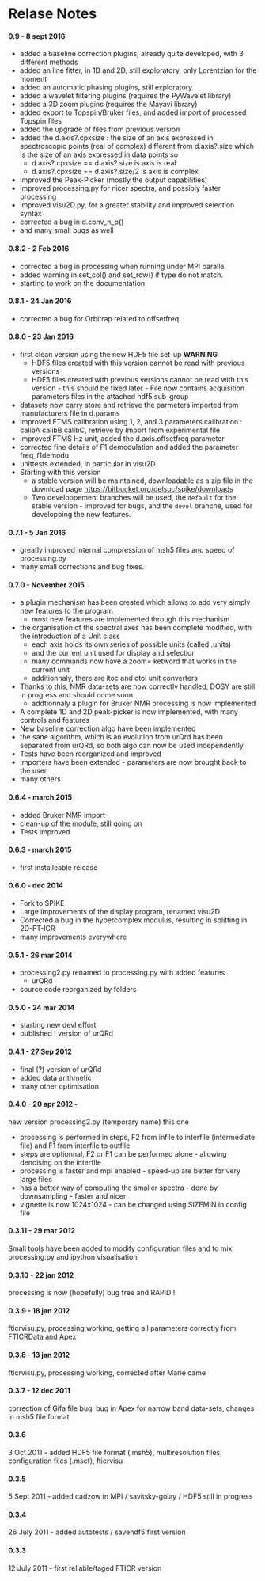 
# Relase Notes

#### 0.9 - 8 sept 2016
- added a baseline correction plugins, already quite developed, with 3 different methods
- added an line fitter, in 1D and 2D, still exploratory, only Lorentzian for the moment
- added an automatic phasing plugins, still exploratory
- added a wavelet filtering plugins (requires the PyWavelet library)
- added a 3D zoom plugins (requires the Mayavi library)
- added export to Topspin/Bruker files, and added import of processed Topspin files
- added the upgrade of files from previous version
- added the d.axis?.cpxsize : the size of an axis expressed in spectroscopic points (real of complex)
 different from d.axis?.size which is the size of an axis expressed in data points so
   - d.axis?.cpxsize == d.axis?.size     is axis is real
   - d.axis?.cpxsize == d.axis?.size/2   is axis is complex
- improved the Peak-Picker (mostly the output capabilities)
- improved processing.py for nicer spectra, and possibly faster processing
- improved visu2D.py, for a greater stability and improved selection syntax
- corrected a bug in d.conv_n_p()
- and many small bugs as well

#### 0.8.2 - 2 Feb 2016
 - corrected a bug in processing when running under MPI parallel 
 - added warning in set_col() and set_row() if type do not match.
 - starting to work on the documentation

#### 0.8.1 - 24 Jan 2016
 - corrected a bug for Orbitrap related to offsetfreq.

#### 0.8.0 - 23 Jan 2016
  - first clean version using the new HDF5 file set-up  **WARNING** 
    - HDF5 files created with this version cannot be read with previous versions
    - HDF5 files created with previous versions cannot be read with this version - this should be fixed later -
      File now contains acquisition parameters files in the attached hdf5 sub-group
  - datasets now carry store and retrieve the parmeters imported from manufacturers file in d.params
  - improved FTMS calibration using 1, 2, and 3 parameters calibration : calibA calibB calibC, retrieve by Import from experimental file
  - improved FTMS Hz unit, added the d.axis.offsetfreq parameter
  - corrected fine details of F1 demodulation and added the parameter freq_f1demodu
  - unittests extended, in particular in visu2D
  - Starting with this version
    - a stable version will be maintained, downloadable as a zip file in the download page
  https://bitbucket.org/delsuc/spike/downloads
    - Two developpement branches will be used, the `default` for the stable version - improved for bugs, and the `devel` branche, used for developping the new features.

#### 0.7.1 - 5 Jan 2016
  - greatly improved internal compression of msh5 files and speed of processing.py
  - many small corrections and bug fixes.

#### 0.7.0 - November 2015
  - a plugin mechanism has been created which allows to add very simply new features to the program
      - most new features are implemented through this mechanism
  - the organisation of the spectral axes has been complete modified, with the introduction of a Unit class
      - each axis holds its own series of possible units (called .units)
      - and the current unit used for display and selection
      - many commands now have a zoom= ketword that works in the current unit
      - additionnaly, there are itoc and ctoi unit converters
  - Thanks to this, NMR data-sets are now correctly handled, DOSY are still in progress and should come soon
      - addtionnaly a plugin for Bruker NMR processing is now implemented
  - A complete 1D and 2D peak-picker is now implemented, with many controls and features
  - New baseline correction algo have been implemented
  - the sane algorithm, which is an evolution from urQrd has been separated from urQRd, so both algo can now be used independently
  - Tests have been reorganized and improved
  - Importers have been extended - parameters are now brought back to the user
  - many others

#### 0.6.4 - march 2015
  - added Bruker NMR import
  - clean-up of the module, still going on
  - Tests improved

#### 0.6.3 - march 2015
  - first installeable release

#### 0.6.0 - dec 2014
  - Fork to SPIKE
  - Large improvements of the display program, renamed visu2D
  - Corrected a bug in the hypercomplex modulus, resulting in splitting in 2D-FT-ICR
  - many improvements everywhere

#### 0.5.1 - 26 mar 2014
  - processing2.py renamed to processing.py   with added features
      - urQRd
  - source code reorganized by folders

#### 0.5.0 - 24 mar 2014
  - starting new devl effort
  - published ! version of urQRd

#### 0.4.1 - 27 Sep 2012
  - final (?) version of urQRd
  - added data arithmetic
  - many other optimisation

#### 0.4.0 - 20 apr 2012 -
new version processing2.py (temporary name)  this one

  - processing is performed in steps, F2 from infile to interfile (intermediate file) and F1 from interfile to outfile
  - steps are optionnal, F2 or F1 can be performed alone - allowing denoising on the interfile
  - processing is faster and mpi enabled - speed-up are better for very large files
  - has a better way of computing the smaller spectra - done by downsampling - faster and nicer
  - vignette is now 1024x1024 - can be changed using SIZEMIN in config file

#### 0.3.11 - 29 mar 2012
Small tools have been added to modify configuration files and to mix processing.py and ipython visualisation
#### 0.3.10 - 22 jan  2012
processing is now (hopefully) bug free and RAPID !
#### 0.3.9 - 18 jan  2012
fticrvisu.py, processing working, getting all parameters correctly from FTICRData and Apex
#### 0.3.8 - 13 jan  2012
fticrvisu.py, processing working, corrected after Marie came
#### 0.3.7 - 12 dec  2011
correction of Gifa file bug, bug in Apex for narrow band data-sets, changes in msh5 file format
#### 0.3.6
3 Oct  2011 - added  HDF5 file format (.msh5), multiresolution files, configuration files (.mscf), fticrvisu
#### 0.3.5
5 Sept 2011 - added  cadzow in MPI / savitsky-golay / HDF5 still in progress
#### 0.3.4
26 July 2011 - added  autotests / savehdf5 first version
#### 0.3.3
12 July 2011 - first reliable/taged  FTICR version
